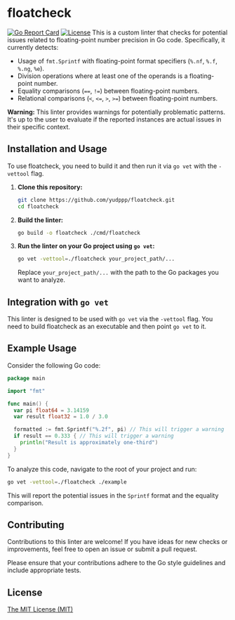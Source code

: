 # floatcheck

[![Go Report Card](https://goreportcard.com/badge/github.com/yudppp/floatcheck)](https://goreportcard.com/report/github.com/yudppp/floatcheck)
[![License](https://img.shields.io/badge/License-MIT-yellow.svg)](https://opensource.org/licenses/MIT)
This is a custom linter that checks for potential issues related to floating-point number precision in Go code. Specifically, it currently detects:

- Usage of `fmt.Sprintf` with floating-point format specifiers (`%.nf`, `%.f`, `%.ng`, `%e`).
- Division operations where at least one of the operands is a floating-point number.
- Equality comparisons (`==`, `!=`) between floating-point numbers.
- Relational comparisons (`<`, `<=`, `>`, `>=`) between floating-point numbers.

**Warning:** This linter provides warnings for potentially problematic patterns. It's up to the user to evaluate if the reported instances are actual issues in their specific context.

## Installation and Usage

To use floatcheck, you need to build it and then run it via `go vet` with the `-vettool` flag.

1.  **Clone this repository:**
    ```bash
    git clone https://github.com/yudppp/floatcheck.git
    cd floatcheck
    ```

2.  **Build the linter:**
    ```bash
    go build -o floatcheck ./cmd/floatcheck
    ```

3.  **Run the linter on your Go project using `go vet`:**
    ```bash
    go vet -vettool=./floatcheck your_project_path/...
    ```

    Replace `your_project_path/...` with the path to the Go packages you want to analyze.

## Integration with `go vet`

This linter is designed to be used with `go vet` via the `-vettool` flag. You need to build floatcheck as an executable and then point `go vet` to it.

## Example Usage

Consider the following Go code:

```go
package main

import "fmt"

func main() {
  var pi float64 = 3.14159
  var result float32 = 1.0 / 3.0

  formatted := fmt.Sprintf("%.2f", pi) // This will trigger a warning
  if result == 0.333 { // This will trigger a warning
    println("Result is approximately one-third")
  }
}
````

To analyze this code, navigate to the root of your project and run:

```bash
go vet -vettool=./floatcheck ./example
```

This will report the potential issues in the `Sprintf` format and the equality comparison.

## Contributing

Contributions to this linter are welcome\! If you have ideas for new checks or improvements, feel free to open an issue or submit a pull request.

Please ensure that your contributions adhere to the Go style guidelines and include appropriate tests.

## License

[The MIT License (MIT)](https://github.com/yudppp/floatcheck/blob/main/LICENSE)
